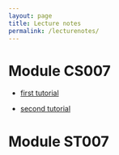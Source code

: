 ```yaml
---
layout: page
title: Lecture notes
permalink: /lecturenotes/
---
```


# Module CS007

- [first tutorial](exampletutorial.md)

- [second tutorial](exampletutorial2.md)

# Module ST007

